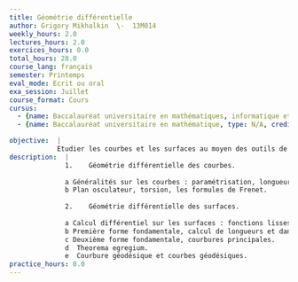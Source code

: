 ```yaml
---
title: Géométrie différentielle
author: Grigory Mikhalkin  \-  13M014
weekly_hours: 2.0
lectures_hours: 2.0
exercices_hours: 0.0
total_hours: 28.0
course_lang: français
semester: Printemps
eval_mode: Ecrit ou oral
exa_session: Juillet
course_format: Cours
cursus:
  - {name: Baccalauréat universitaire en mathématiques, informatique et sciences numériques, type: N/A, credits: 5.0}
  - {name: Baccalauréat universitaire en mathématique, type: N/A, credits: 6.0}

objective:  |
            Etudier les courbes et les surfaces au moyen des outils de la géométrie différentielle.
description:  |
              1.	Géométrie différentielle des courbes.
              
              a	Généralités sur les courbes : paramétrisation, longueur darc, courbure.
              b	Plan osculateur, torsion, les formules de Frenet.
              
              2.	Géométrie différentielle des surfaces.
              
              a	Calcul différentiel sur les surfaces : fonctions lisses, plan tangent, différentielle 		dune fonction.
              b	Première forme fondamentale, calcul de longueurs et dangles.
              c	Deuxième forme fondamentale, courbures principales.
              d	 Theorema egregium.
              e	 Courbure géodésique et courbes géodésiques.
practice_hours: 0.0
---
```

